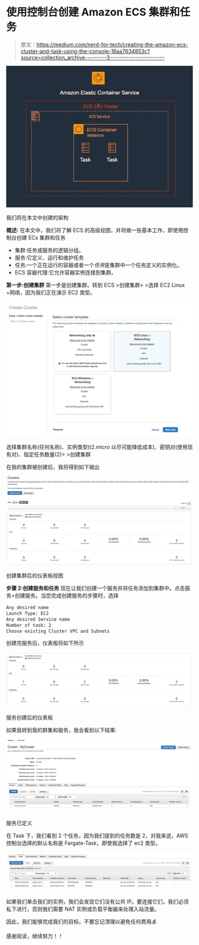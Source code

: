 # 使用控制台创建 Amazon ECS 集群和任务

> 原文：<https://medium.com/nerd-for-tech/creating-the-amazon-ecs-cluster-and-task-using-the-console-16aa7634853c?source=collection_archive---------3----------------------->

![](img/83886e73ceeead6e9e980c39bffd0cac.png)

我们将在本文中创建的架构

**概述:**
在本文中，我们将了解 ECS 的高级视图，并将做一些基本工作，即使用控制台创建 ECs 集群和任务

*   集群:任务或服务的逻辑分组。
*   服务:它定义、运行和维护任务
*   任务:一个正在运行的容器或者一个*任务*是集群中一个任务定义的实例化。
*   ECS 容器代理:它允许容器实例连接到集群。

**第一步:创建集群** 第一步是创建集群。转到 ECS >创建集群> >选择 EC2 Linux +网络，因为我们正在演示 EC2 类型。

![](img/1a04055ab0ae7b1be55515c2a29c97ce.png)

选择集群名称(任何名称)、实例类型(t2.micro 以尽可能降低成本)、密钥对(使用现有对)、指定任务数量(2)> >创建集群

在我的集群被创建后，我将得到如下输出

![](img/bf7f03739be887bc2c27339e117b535e.png)

创建集群后的仪表板视图

**步骤 2:创建服务和任务** 现在让我们创建一个服务并将任务添加到集群中。点击服务>创建服务。当您完成创建服务的步骤时，选择

```
Any desired name
Launch Type: EC2
Any desired Service name
Number of task: 2
Choose existing Cluster VPC and Subnets
```

创建完服务后，仪表板将如下所示

![](img/f300f24befcc8dc132c26e28a72258f6.png)

服务创建后的仪表板

如果我转到我的群集和服务，我会看到以下结果:

![](img/23ad45d443d405befab513809640ddb1.png)

服务已定义

在 Task 下，我们看到 2 个任务，因为我们提到的任务数是 2，对我来说，AWS 控制台选择的默认名称是 Fargate-Task，即使我选择了 ec2 类型。

![](img/07f5f58ef6783010cb48851e0c0c3ccb.png)

如果我们单击我们的实例，我们会发现它们没有公共 IP。要连接它们，我们必须私下进行，否则我们需要 NAT 实例或负载平衡器来处理入站流量。

因此，我们能够完成我们的目标。不要忘记清理以避免任何费用💰

感谢阅读，继续努力！！